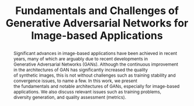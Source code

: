 ---
type: publication
title: Fundamentals and Challenges of Generative Adversarial Networks for Image-based Applications
journal: 2022 35th SIBGRAPI Conference on Graphics, Patterns and Images (SIBGRAPI) · Dec 26, 2022
abstract: Significant advances in image-based applications have been achieved in recent years, many of which are arguably due to recent developments in <br>
          Generative Adversarial Networks (GANs). Although the continuous improvement in the architectures of GAN has significantly increased the quality  <br>
          of synthetic images, this is not without challenges such as training stability and convergence issues, to name a few. In this work, we present  <br>
          the fundamentals and notable architectures of GANs, especially for image-based applications. We also discuss relevant issues such as training problems, <br>
          diversity generation, and quality assessment (metrics).
paper_url: https://ieeexplore.ieee.org/abstract/document/9991776
github_url: https://github.com/vinyluis/GANs-Tutorial
---